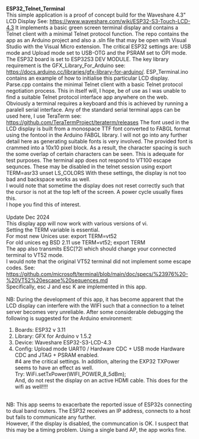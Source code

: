 **ESP32_Telnet_Terminal**<br>
This simple application is a proof of concept build for the Waveshare 4.3" LCD Display
See: https://www.waveshare.com/wiki/ESP32-S3-Touch-LCD-4.3
It implements a basic green screen terminal display and contains a Telnet client with a minimal Telnet protocol function.
The repo contains the app as an Arduino project and also a .sln file that may be open with Visual Studio with the Visual Micro extension.
The critical ESP32 settings are: USB mode and Upload mode set to USB-OTG and the PSRAM set to OPI mode.
The ESP32 board is set to ESP32S3 DEV MODULE.
The key library requirement is the GFX_Library_For_Arduino see: https://docs.arduino.cc/libraries/gfx-library-for-arduino/.
ESP_Terminal.ino contains an example of how to initialise this particular LCD display.
Parse.cpp contains the minimal Telnet client with a basic Telnet protocol negotiation process.
This in itself will, I hope, be of use as I was unable to find a suitable Telnet protocol interface app anywhere on the web.
Obviously a terminal requires a keyboard and this is achieved by running a paralell serial interface.
Any of the standard serial terminal apps can be used here, I use TeraTerm see: https://github.com/TeraTermProject/teraterm/releases
The font used in the LCD display is built from a monospace TTF font converted to FABGL format using the fontool in the Arduino FABGL library.
I will not go into any further detail here as generating suitable fonts is very involved.
The provided font is crammed into a 10x10 pixel block. As a result, the character spacing is such the some overlap of certain characters can be seen.
This is adequate for test purposes.
The terminal app does not respond to VT100 escape sequnces. These may be disabled in the telnet session using
export TERM=asr33
unset LS_COLORS
With these settings, the display is not too bad and backspace works as well.<br>
I would note that sometime the display does not reset correctly such that the cursor is not at the top left of the screen.
A power cycle usually fixes this.<br>
I hope you find this of interest.
<br><br>
Update Dec 2024 <br>
This display app will now work with various versions of vi.<br>
Setting the TERM variable is essential.<br>
For most new Unices use: export TERM=vt52<br>
For old unices eg BSD 2.11 use TERM=vt52; export TERM<br>
The app also transmits ESC[?2l which should change your connected terminal to VT52 mode.<br>
I would note that the original VT52 terminal did not implement some escape codes. See: https://github.com/microsoft/terminal/blob/main/doc/specs/%23976%20-%20VT52%20escape%20sequences.md<br>
Specifically, esc J and esc K are implemented in this app.<br>
<br>
NB: During the development of this app, it has become apparent that the LCD display can interfere with the WIFI such that
a connection to a telnet server becomes very unreliable. After some considerable debugging the following is suggested for the Arduino environment:<br>
1. Boards: ESP32 v 3.11<br>
2. Library: GFX for Arduino v 1.5.2<br>
3. Device: Waveshare ESP32-S3-LCD-4.3<br>
4. Config: Upload mode UART0 / Hardware CDC + USB mode Hardware CDC and JTAG + PSRAM enabled.<br>
#4 are the critical settings. In addition, altering the EXP32 TXPower seems to have an effect as well.<br>Try: WiFi.setTxPower(WIFI_POWER_8_5dBm);<br>
And, do not rest the display on an active HDMI cable. This does for the wifi as well!!!!<br>
<br>
NB: This app seems to exacerbate the reported issue of ESP32s connecting to dual band routers. The ESP32 receives an IP address, connects to a host but fails to communicate any further.<br>
However, if the display is disabled, the communcation is OK. I suspect that this may be a timing problem. Using a single band AP, the app works fine.<br>


